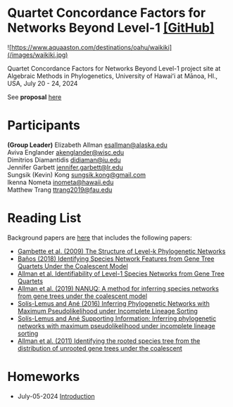# Quartet Concordance Factors for Networks Beyond Level-1 [[GitHub]](https://github.com/sungsik-kong/qCFsforNsbeyondLv1)

![https://www.aquaaston.com/destinations/oahu/waikiki](/images/waikiki.jpg)

<!--![Kong et al.](/images/network.jpg)){: style="float: left"}-->

Quartet Concordance Factors for Networks Beyond Level-1 project site at Algebraic Methods in Phylogenetics, University of Hawaiʻi at Mānoa, HI., USA, July 20 - 24, 2024

See **proposal** [here](docs/Project1ConcordanceFactors.pdf)

# Participants

**(Group Leader)** Elizabeth Allman <esallman@alaska.edu>\
Aviva Englander <akenglander@wisc.edu>\
Dimitrios Diamantidis <didiaman@iu.edu>\
Jennifer Garbett <jennifer.garbett@lr.edu>\
Sungsik (Kevin) Kong <sungsik.kong@gmail.com>\
Ikenna Nometa <inometa@hawaii.edu>\
Matthew Trang <ttrang2019@fau.edu>



# Reading List

Background papers are [here](/files/background_papers.zip) that includes the following papers:

- [Gambette et al. (2009) The Structure of Level-k Phylogenetic Networks](/docs/background_papers/2009GambetteBerryPaulGenerators.pdf)
- [Baños (2018) Identifying Species Network Features from Gene Tree Quartets Under the Coalescent Model](/docs/background_papers/Banos-2018-Bulletin_of_Mathematical_Biology.pdf)
- [Allman et al. Identifiability of Level-1 Species Networks from Gene Tree Quartets](/docs/background_papers/id_main_and_supplement_r1.pdf)
- [Allman et al. (2019) NANUQ: A method for inferring species networks from gene trees under the coalescent model](/docs/background_papers/nanuq_bmc_FINAL.pdf)
- [Solís-Lemus and Ané (2016) Inferring Phylogenetic Networks with Maximum Pseudolikelihood under Incomplete Lineage Sorting](docs/background_papers/SNaQ-journal.pgen.1005896.PDF)
- [Solís-Lemus and Ané Supporting Information: Inferring phylogenetic networks with maximum pseudolikelihood under incomplete lineage sorting](/docs/background_papers/SNaQ-supplement-journal.pgen.1005896.s001.PDF)
- [Allman et al. (2011) Identifying the rooted species tree from the distribution of unrooted gene trees under the coalescent](/docs/background_papers/UGT-s00285-010-0355-7.pdf)


# Homeworks

- July-05-2024 [Introduction](/docs/proj_intro.pdf)